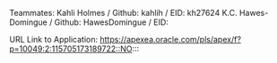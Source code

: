 Teammates: 
  Kahli Holmes / Github: kahlih / EID: kh27624
  K.C. Hawes-Domingue / Github: HawesDomingue / EID:
  

URL Link to Application: https://apexea.oracle.com/pls/apex/f?p=10049:2:115705173189722::NO:::
